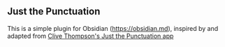## Just the Punctuation

This is a simple plugin for Obsidian (https://obsidian.md), inspired by and adapted from [Clive Thompson's Just the Punctuation app](https://medium.com/creators-hub/what-i-learned-about-my-writing-by-seeing-only-the-punctuation-efd5334060b1)

